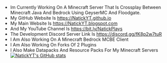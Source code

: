 - Im Currently Working On A Minecraft Server That Is Crossplay Between Minecraft Java And Bedrock Using GeyserMC And Floodgate.
- My GitHub Website Is https://NatickYT.github.io
- My Main Website Is https://NatickYT.blogspot.com
- And My YouTube Channel Is https://bit.ly/NatickPlays
- The Development Discord Server Link Is https://discord.gg/fK8p2w7tuR
- I Am Also Working On A Minecraft Bedrock MCBE Client
- I Am Also Working On Forks Of 2 Plugins
- I Also Make Datapacks And Resource Packs For My Minecraft Servers
[![NatickYT's GitHub stats](https://github-readme-stats.vercel.app/api?username=NatickYT)](https://github.com/anuraghazra/github-readme-stats)
